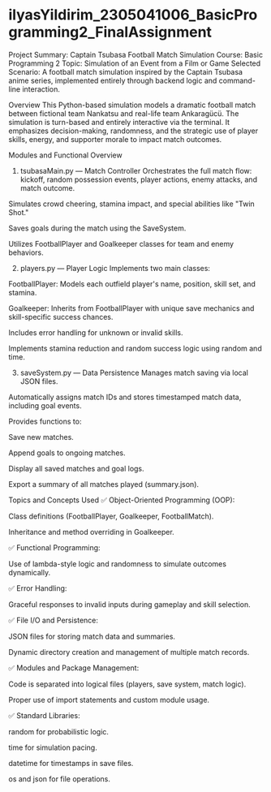 # ilyasYildirim_2305041006_BasicProgramming2_FinalAssignment
Project Summary: Captain Tsubasa Football Match Simulation
Course: Basic Programming 2
Topic: Simulation of an Event from a Film or Game
Selected Scenario: A football match simulation inspired by the Captain Tsubasa anime series, implemented entirely through backend logic and command-line interaction.

Overview
This Python-based simulation models a dramatic football match between fictional team Nankatsu and real-life team Ankaragücü. The simulation is turn-based and entirely interactive via the terminal. It emphasizes decision-making, randomness, and the strategic use of player skills, energy, and supporter morale to impact match outcomes.

Modules and Functional Overview
1. tsubasaMain.py — Match Controller
Orchestrates the full match flow: kickoff, random possession events, player actions, enemy attacks, and match outcome.

Simulates crowd cheering, stamina impact, and special abilities like "Twin Shot."

Saves goals during the match using the SaveSystem.

Utilizes FootballPlayer and Goalkeeper classes for team and enemy behaviors.

2. players.py — Player Logic
Implements two main classes:

FootballPlayer: Models each outfield player's name, position, skill set, and stamina.

Goalkeeper: Inherits from FootballPlayer with unique save mechanics and skill-specific success chances.

Includes error handling for unknown or invalid skills.

Implements stamina reduction and random success logic using random and time.

3. saveSystem.py — Data Persistence
Manages match saving via local JSON files.

Automatically assigns match IDs and stores timestamped match data, including goal events.

Provides functions to:

Save new matches.

Append goals to ongoing matches.

Display all saved matches and goal logs.

Export a summary of all matches played (summary.json).

Topics and Concepts Used
✅ Object-Oriented Programming (OOP):

Class definitions (FootballPlayer, Goalkeeper, FootballMatch).

Inheritance and method overriding in Goalkeeper.

✅ Functional Programming:

Use of lambda-style logic and randomness to simulate outcomes dynamically.

✅ Error Handling:

Graceful responses to invalid inputs during gameplay and skill selection.

✅ File I/O and Persistence:

JSON files for storing match data and summaries.

Dynamic directory creation and management of multiple match records.

✅ Modules and Package Management:

Code is separated into logical files (players, save system, match logic).

Proper use of import statements and custom module usage.

✅ Standard Libraries:

random for probabilistic logic.

time for simulation pacing.

datetime for timestamps in save files.

os and json for file operations.
